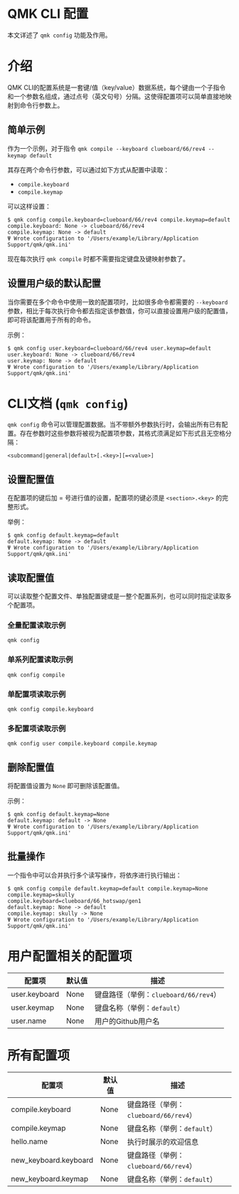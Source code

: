# QMK CLI 配置

<!---
  original document: 0.15.12:docs/cli_configuration.md
  git diff 0.15.12 HEAD -- docs/cli_configuration.md | cat
-->

本文详述了 `qmk config` 功能及作用。

# 介绍

QMK CLI的配置系统是一套键/值（key/value）数据系统，每个键由一个子指令和一个参数名组成，通过点号（英文句号）分隔。这使得配置项可以简单直接地映射到命令行参数上。

## 简单示例

作为一个示例，对于指令 `qmk compile --keyboard clueboard/66/rev4 --keymap default`

其存在两个命令行参数，可以通过如下方式从配置中读取：

* `compile.keyboard`
* `compile.keymap`

可以这样设置：

```
$ qmk config compile.keyboard=clueboard/66/rev4 compile.keymap=default
compile.keyboard: None -> clueboard/66/rev4
compile.keymap: None -> default
Ψ Wrote configuration to '/Users/example/Library/Application Support/qmk/qmk.ini'
```

现在每次执行 `qmk compile` 时都不需要指定键盘及键映射参数了。

## 设置用户级的默认配置

当你需要在多个命令中使用一致的配置项时，比如很多命令都需要的 `--keyboard` 参数，相比于每次执行命令都去指定该参数值，你可以直接设置用户级的配置值，即可将该配置用于所有的命令。

示例：

```
$ qmk config user.keyboard=clueboard/66/rev4 user.keymap=default
user.keyboard: None -> clueboard/66/rev4
user.keymap: None -> default
Ψ Wrote configuration to '/Users/example/Library/Application Support/qmk/qmk.ini'
```

# CLI文档 (`qmk config`)

`qmk config` 命令可以管理配置数据。当不带额外参数执行时，会输出所有已有配置。存在参数时这些参数将被视为配置项参数，其格式须满足如下形式且无空格分隔：

    <subcommand|general|default>[.<key>][=<value>]

## 设置配置值

在配置项的键后加 = 号进行值的设置，配置项的键必须是 `<section>.<key>` 的完整形式。

举例：

```
$ qmk config default.keymap=default
default.keymap: None -> default
Ψ Wrote configuration to '/Users/example/Library/Application Support/qmk/qmk.ini'
```

## 读取配置值

可以读取整个配置文件、单独配置键或是一整个配置系列，也可以同时指定读取多个配置项。

### 全量配置读取示例

    qmk config

### 单系列配置读取示例

    qmk config compile

### 单配置项读取示例

    qmk config compile.keyboard

### 多配置项读取示例

    qmk config user compile.keyboard compile.keymap

## 删除配置值

将配置值设置为 `None` 即可删除该配置值。

示例：

```
$ qmk config default.keymap=None
default.keymap: default -> None
Ψ Wrote configuration to '/Users/example/Library/Application Support/qmk/qmk.ini'
```

## 批量操作

一个指令中可以合并执行多个读写操作，将依序进行执行输出：

```
$ qmk config compile default.keymap=default compile.keymap=None
compile.keymap=skully
compile.keyboard=clueboard/66_hotswap/gen1
default.keymap: None -> default
compile.keymap: skully -> None
Ψ Wrote configuration to '/Users/example/Library/Application Support/qmk/qmk.ini'
```

# 用户配置相关的配置项

| 配置项 | 默认值 | 描述 |
|-------|-------|------|
| user.keyboard | None | 键盘路径（举例：`clueboard/66/rev4`） |
| user.keymap | None | 键盘名称（举例：`default`） |
| user.name | None | 用户的Github用户名 |

# 所有配置项

| 配置项 | 默认值 | 描述 |
|-------|-------|------|
| compile.keyboard | None | 键盘路径（举例：`clueboard/66/rev4`） |
| compile.keymap | None | 键盘名称（举例：`default`） |
| hello.name | None | 执行时展示的欢迎信息 |
| new_keyboard.keyboard | None | 键盘路径（举例：`clueboard/66/rev4`） |
| new_keyboard.keymap | None | 键盘名称（举例：`default`） |
